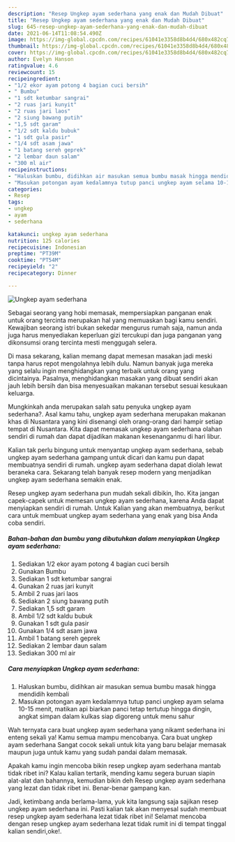 ```yaml
---
description: "Resep Ungkep ayam sederhana yang enak dan Mudah Dibuat"
title: "Resep Ungkep ayam sederhana yang enak dan Mudah Dibuat"
slug: 645-resep-ungkep-ayam-sederhana-yang-enak-dan-mudah-dibuat
date: 2021-06-14T11:08:54.490Z
image: https://img-global.cpcdn.com/recipes/61041e3358d8b4d4/680x482cq70/ungkep-ayam-sederhana-foto-resep-utama.jpg
thumbnail: https://img-global.cpcdn.com/recipes/61041e3358d8b4d4/680x482cq70/ungkep-ayam-sederhana-foto-resep-utama.jpg
cover: https://img-global.cpcdn.com/recipes/61041e3358d8b4d4/680x482cq70/ungkep-ayam-sederhana-foto-resep-utama.jpg
author: Evelyn Hanson
ratingvalue: 4.6
reviewcount: 15
recipeingredient:
- "1/2 ekor ayam potong 4 bagian cuci bersih"
- " Bumbu"
- "1 sdt ketumbar sangrai"
- "2 ruas jari kunyit"
- "2 ruas jari laos"
- "2 siung bawang putih"
- "1,5 sdt garam"
- "1/2 sdt kaldu bubuk"
- "1 sdt gula pasir"
- "1/4 sdt asam jawa"
- "1 batang sereh geprek"
- "2 lembar daun salam"
- "300 ml air"
recipeinstructions:
- "Haluskan bumbu, didihkan air masukan semua bumbu masak hingga mendidih kembali"
- "Masukan potongan ayam kedalamnya tutup panci ungkep ayam selama 10-15 menit, matikan api biarkan panci tetap tertutup hingga dingin, angkat simpan dalam kulkas siap digoreng untuk menu sahur"
categories:
- Resep
tags:
- ungkep
- ayam
- sederhana

katakunci: ungkep ayam sederhana 
nutrition: 125 calories
recipecuisine: Indonesian
preptime: "PT39M"
cooktime: "PT54M"
recipeyield: "2"
recipecategory: Dinner

---
```



![Ungkep ayam sederhana](https://img-global.cpcdn.com/recipes/61041e3358d8b4d4/680x482cq70/ungkep-ayam-sederhana-foto-resep-utama.jpg)

Sebagai seorang yang hobi memasak, mempersiapkan panganan enak untuk orang tercinta merupakan hal yang memuaskan bagi kamu sendiri. Kewajiban seorang istri bukan sekedar mengurus rumah saja, namun anda juga harus menyediakan keperluan gizi tercukupi dan juga panganan yang dikonsumsi orang tercinta mesti menggugah selera.

Di masa  sekarang, kalian memang dapat memesan masakan jadi meski tanpa harus repot mengolahnya lebih dulu. Namun banyak juga mereka yang selalu ingin menghidangkan yang terbaik untuk orang yang dicintainya. Pasalnya, menghidangkan masakan yang dibuat sendiri akan jauh lebih bersih dan bisa menyesuaikan makanan tersebut sesuai kesukaan keluarga. 



Mungkinkah anda merupakan salah satu penyuka ungkep ayam sederhana?. Asal kamu tahu, ungkep ayam sederhana merupakan makanan khas di Nusantara yang kini disenangi oleh orang-orang dari hampir setiap tempat di Nusantara. Kita dapat memasak ungkep ayam sederhana olahan sendiri di rumah dan dapat dijadikan makanan kesenanganmu di hari libur.

Kalian tak perlu bingung untuk menyantap ungkep ayam sederhana, sebab ungkep ayam sederhana gampang untuk dicari dan kamu pun dapat membuatnya sendiri di rumah. ungkep ayam sederhana dapat diolah lewat beraneka cara. Sekarang telah banyak resep modern yang menjadikan ungkep ayam sederhana semakin enak.

Resep ungkep ayam sederhana pun mudah sekali dibikin, lho. Kita jangan capek-capek untuk memesan ungkep ayam sederhana, karena Anda dapat menyiapkan sendiri di rumah. Untuk Kalian yang akan membuatnya, berikut cara untuk membuat ungkep ayam sederhana yang enak yang bisa Anda coba sendiri.

<!--inarticleads1-->

##### Bahan-bahan dan bumbu yang dibutuhkan dalam menyiapkan Ungkep ayam sederhana:

1. Sediakan 1/2 ekor ayam potong 4 bagian cuci bersih
1. Gunakan  Bumbu
1. Sediakan 1 sdt ketumbar sangrai
1. Gunakan 2 ruas jari kunyit
1. Ambil 2 ruas jari laos
1. Sediakan 2 siung bawang putih
1. Sediakan 1,5 sdt garam
1. Ambil 1/2 sdt kaldu bubuk
1. Gunakan 1 sdt gula pasir
1. Gunakan 1/4 sdt asam jawa
1. Ambil 1 batang sereh geprek
1. Sediakan 2 lembar daun salam
1. Sediakan 300 ml air




<!--inarticleads2-->

##### Cara menyiapkan Ungkep ayam sederhana:

1. Haluskan bumbu, didihkan air masukan semua bumbu masak hingga mendidih kembali
1. Masukan potongan ayam kedalamnya tutup panci ungkep ayam selama 10-15 menit, matikan api biarkan panci tetap tertutup hingga dingin, angkat simpan dalam kulkas siap digoreng untuk menu sahur




Wah ternyata cara buat ungkep ayam sederhana yang nikamt sederhana ini enteng sekali ya! Kamu semua mampu mencobanya. Cara buat ungkep ayam sederhana Sangat cocok sekali untuk kita yang baru belajar memasak maupun juga untuk kamu yang sudah pandai dalam memasak.

Apakah kamu ingin mencoba bikin resep ungkep ayam sederhana mantab tidak ribet ini? Kalau kalian tertarik, mending kamu segera buruan siapin alat-alat dan bahannya, kemudian bikin deh Resep ungkep ayam sederhana yang lezat dan tidak ribet ini. Benar-benar gampang kan. 

Jadi, ketimbang anda berlama-lama, yuk kita langsung saja sajikan resep ungkep ayam sederhana ini. Pasti kalian tak akan menyesal sudah membuat resep ungkep ayam sederhana lezat tidak ribet ini! Selamat mencoba dengan resep ungkep ayam sederhana lezat tidak rumit ini di tempat tinggal kalian sendiri,oke!.

